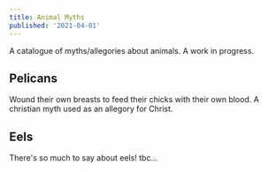 ```yaml
---
title: Animal Myths
published: '2021-04-01'
---
```


A catalogue of myths/allegories about animals. A work in progress.

## Pelicans

Wound their own breasts to feed their chicks with their own blood. A christian myth used as an allegory for Christ.

## Eels

There's so much to say about eels! tbc...



